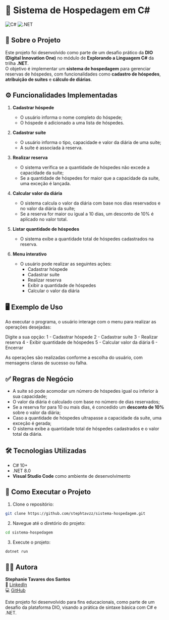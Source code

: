# 🏨 Sistema de Hospedagem em C#

![C#](https://img.shields.io/badge/C%23-10.0%2B-purple)
![.NET](https://img.shields.io/badge/.NET-8.0-blue)

## 📌 Sobre o Projeto

Este projeto foi desenvolvido como parte de um desafio prático da **DIO (Digital Innovation One)** no módulo de **Explorando a Linguagem C#** da trilha **.NET**.  
O objetivo é implementar um **sistema de hospedagem** para gerenciar reservas de hóspedes, com funcionalidades como **cadastro de hóspedes**, **atribuição de suítes** e **cálculo de diárias**.

## ⚙️ Funcionalidades Implementadas

1. **Cadastrar hóspede**
   - O usuário informa o nome completo do hóspede;
   - O hóspede é adicionado a uma lista de hóspedes.

2. **Cadastrar suíte**
   - O usuário informa o tipo, capacidade e valor da diária de uma suíte;
   - A suíte é associada à reserva.

3. **Realizar reserva**
   - O sistema verifica se a quantidade de hóspedes não excede a capacidade da suíte;
   - Se a quantidade de hóspedes for maior que a capacidade da suíte, uma exceção é lançada.

4. **Calcular valor da diária**
   - O sistema calcula o valor da diária com base nos dias reservados e no valor da diária da suíte;
   - Se a reserva for maior ou igual a 10 dias, um desconto de 10% é aplicado no valor total.

5. **Listar quantidade de hóspedes**
   - O sistema exibe a quantidade total de hóspedes cadastrados na reserva.

6. **Menu interativo**
   - O usuário pode realizar as seguintes ações:
     - Cadastrar hóspede
     - Cadastrar suíte
     - Realizar reserva
     - Exibir a quantidade de hóspedes
     - Calcular o valor da diária

## 🖥️ Exemplo de Uso

Ao executar o programa, o usuário interage com o menu para realizar as operações desejadas:

Digite a sua opção:
1 - Cadastrar hóspede
2 - Cadastrar suíte
3 - Realizar reserva
4 - Exibir quantidade de hóspedes
5 - Calcular valor da diária
6 - Encerrar

As operações são realizadas conforme a escolha do usuário, com mensagens claras de sucesso ou falha.

## ✅ Regras de Negócio

- A suíte só pode acomodar um número de hóspedes igual ou inferior à sua capacidade;
- O valor da diária é calculado com base no número de dias reservados;
- Se a reserva for para 10 ou mais dias, é concedido um **desconto de 10%** sobre o valor da diária;
- Caso a quantidade de hóspedes ultrapasse a capacidade da suíte, uma exceção é gerada;
- O sistema exibe a quantidade total de hóspedes cadastrados e o valor total da diária.

## 🛠️ Tecnologias Utilizadas

- C# 10+
- .NET 8.0
- **Visual Studio Code** como ambiente de desenvolvimento

## 📂 Como Executar o Projeto

1. Clone o repositório:
```bash
git clone https://github.com/stephtavzz/sistema-hospedagem.git
```

2. Navegue até o diretório do projeto:
```bash
cd sistema-hospedagem
```

3. Execute o projeto:
```bash
dotnet run
```
## 👩‍💻 Autora

**Stephanie Tavares dos Santos**  
🔗 [LinkedIn](https://www.linkedin.com/in/stephanie-t-santos/)  
💻 [GitHub](https://github.com/stephtavzz)  


Este projeto foi desenvolvido para fins educacionais, como parte de um desafio da plataforma DIO, visando a prática de sintaxe básica com C# e .NET.
